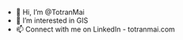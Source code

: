 - 👋 Hi, I’m @TotranMai
- 👀 I’m interested in GIS 
- 📫 Connect with me on LinkedIn - totranmai.com

<!---
TotranMai/TotranMai is a ✨ special ✨ repository because its `README.md` (this file) appears on your GitHub profile.
You can click the Preview link to take a look at your changes.
--->
